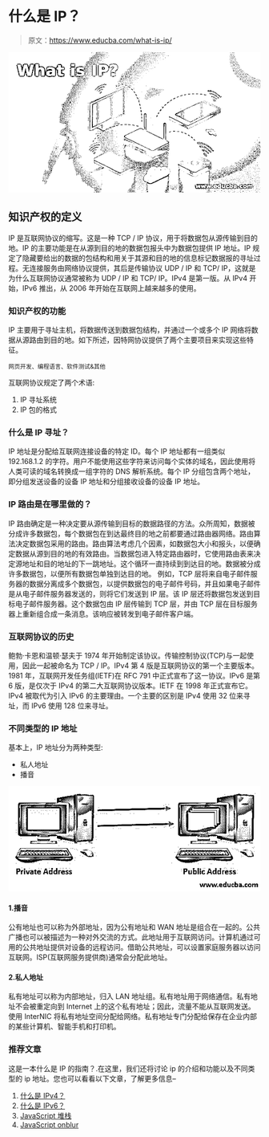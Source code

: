 # 什么是 IP？

> 原文：<https://www.educba.com/what-is-ip/>

![What is IP?](img/f3582863afcbe2b722fae80555028062.png)



## 知识产权的定义

IP 是互联网协议的缩写。这是一种 TCP / IP 协议，用于将数据包从源传输到目的地。IP 的主要功能是在从源到目的地的数据包报头中为数据包提供 IP 地址。IP 规定了隐藏要给出的数据的包结构和用关于其源和目的地的信息标记数据报的寻址过程。无连接服务由网络协议提供，其后是传输协议 UDP / IP 和 TCP/ IP，这就是为什么互联网协议通常被称为 UDP / IP 和 TCP/ IP。IPv4 是第一版。从 IPv4 开始，IPv6 推出，从 2006 年开始在互联网上越来越多的使用。

### 知识产权的功能

IP 主要用于寻址主机，将数据传送到数据包结构，并通过一个或多个 IP 网络将数据从源路由到目的地。如下所述，因特网协议提供了两个主要项目来实现这些特征。

<small>网页开发、编程语言、软件测试&其他</small>

互联网协议规定了两个术语:

1.  IP 寻址系统
2.  IP 包的格式

### 什么是 IP 寻址？

IP 地址是分配给互联网连接设备的特定 ID。每个 IP 地址都有一组类似 192.168.1.2 的字符。用户不能使用这些字符来访问每个实体的域名，因此使用将人类可读的域名转换成一组字符的 DNS 解析系统。每个 IP 分组包含两个地址，即分组发送设备的设备 IP 地址和分组接收设备的设备 IP 地址。

### IP 路由是在哪里做的？

IP 路由确定是一种决定要从源传输到目标的数据路径的方法。众所周知，数据被分成许多数据包，每个数据包在到达最终目的地之前都要通过路由器网络。路由算法决定数据包采用的路由。路由算法考虑几个因素，如数据包大小和报头，以便确定数据从源到目的地的有效路由。当数据包进入特定路由器时，它使用路由表来决定源地址和目的地址的下一跳地址。这个循环一直持续到到达目的地。数据被分成许多数据包，以便所有数据包单独到达目的地。
例如，TCP 层将来自电子邮件服务器的数据分离成多个数据包，以提供数据包的电子邮件号码，并且如果电子邮件是从电子邮件服务器发送的，则将它们发送到 IP 层。该 IP 层还将数据包发送到目标电子邮件服务器。这个数据包由 IP 层传输到 TCP 层，并由 TCP 层在目标服务器上重新组合成一条消息。该响应被转发到电子邮件客户端。

### 互联网协议的历史

鲍勃·卡恩和温顿·瑟夫于 1974 年开始制定该协议。传输控制协议(TCP)与一起使用，因此一起被命名为 TCP / IP。IPv4 第 4 版是互联网协议的第一个主要版本。1981 年，互联网开发任务组(IETF)在 RFC 791 中正式宣布了这一协议。IPv6 是第 6 版，是仅次于 IPv4 的第二大互联网协议版本。IETF 在 1998 年正式宣布它。IPv4 被取代为引入 IPv6 的主要理由。一个主要的区别是 IPv4 使用 32 位来寻址，而 IPv6 使用 128 位来寻址。

### 不同类型的 IP 地址

基本上，IP 地址分为两种类型:

*   私人地址
*   播音

![Different Types of IP Address](img/cefc5f0254b9ac117ed47384c35f3c29.png)



#### 1.播音

公有地址也可以称为外部地址，因为公有地址和 WAN 地址是组合在一起的。公共广播也可以被描述为一种对外交流的方式。此地址用于互联网访问。计算机通过可用的公共地址提供对设备的远程访问。借助公共地址，可以设置家庭服务器以访问互联网。ISP(互联网服务提供商)通常会分配此地址。

#### 2.私人地址

私有地址可以称为内部地址，归入 LAN 地址组。私有地址用于网络通信。私有地址不会被重定向到 Internet 上的这个私有地址；因此，流量不能从互联网发送。使用 InterNIC 将私有地址空间分配给网络。私有地址专门分配给保存在企业内部的某些计算机、智能手机和打印机。

### 推荐文章

这是一本什么是 IP 的指南？.在这里，我们还将讨论 ip 的介绍和功能以及不同类型的 ip 地址。您也可以看看以下文章，了解更多信息–

1.  [什么是 IPv4？](https://www.educba.com/what-is-ipv4/)
2.  [什么是 IPv6？](https://www.educba.com/what-is-ipv6/)
3.  [JavaScript 堆栈](https://www.educba.com/javascript-stack/)
4.  [JavaScript onblur](https://www.educba.com/javascript-onblur/)





